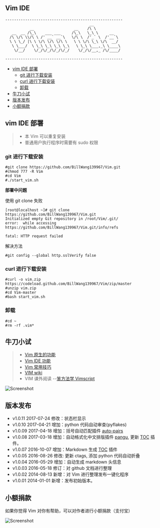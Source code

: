 ## Vim IDE

```
-----------------------------------------------------
                                      __
           __                  __    /\ \
   __  __ /\_\    ___ ___     /\_\   \_\ \     __
  /\ \/\ \\/\ \ /' __` __`\   \/\ \  /'_` \  /'__`\
  \ \ \_/ |\ \ \/\ \/\ \/\ \   \ \ \/\ \_\ \/\  __/
   \ \___/  \ \_\ \_\ \_\ \_\   \ \_\ \___,_\ \____\
    \/__/    \/_/\/_/\/_/\/_/    \/_/\/__,_ /\/____/

-----------------------------------------------------
```

<!-- vim-markdown-toc GFM -->
* [vim IDE 部署](#vim-ide-部署)
    * [git 进行下载安装](#git-进行下载安装)
    * [curl 进行下载安装](#curl-进行下载安装)
    * [卸载](#卸载)
* [牛刀小试](#牛刀小试)
* [版本发布](#版本发布)
* [小额捐款](#小额捐款)

<!-- vim-markdown-toc -->

## vim IDE 部署

> * 本 Vim 可以重复安装
> * 普通用户执行程序时需要有 sudo 权限

### git 进行下载安装
```
#git clone https://github.com/BillWang139967/Vim.git
#chmod 777 -R Vim
#cd Vim
#./start_vim.sh
```
**部署中问题**

使用 git clone 失败

```
[root@localhost ~]# git clone https://github.com/BillWang139967/Vim.git
Initialized empty Git repository in /root/Vim/.git/
error:  while accessing https://github.com/BillWang139967/Vim.git/info/refs

fatal: HTTP request failed
```
解决方法
```
#git config --global http.sslVerify false
```
### curl 进行下载安装

```
#curl -o vim.zip https://codeload.github.com/BillWang139967/Vim/zip/master
#unzip vim.zip
#cd Vim-master
#bash start_vim.sh
```
### 卸载
```
#cd ~
#rm -rf .vim*
```

## 牛刀小试

> * [Vim 原生的功能](doc/vim.md)
> * [Vim IDE 功能](doc/ide.md)
> * [Vim 常用技巧](https://github.com/BillWang139967/Vim/wiki/vim_skill)
> * [VIM wiki](https://github.com/BillWang139967/Vim/wiki)
> * VIM 课外阅读 --[笨方法学 Vimscript](http://learnvimscriptthehardway.onefloweroneworld.com/)

![Screenshot](https://github.com/BillWang139967/Vim/raw/master/images/vim.jpg)

## 版本发布

* v1.0.11  2017-07-24  修改：状态栏显示
* v1.0.10  2017-04-21  增加：python 代码自动审查(pyflakes)
* v1.0.09  2017-04-18  增加：括号自动匹配插件 [auto-pairs](https://github.com/jiangmiao/auto-pairs)
* v1.0.08  2017-03-18  增加：自动格式化中文排版插件 [pangu](https://github.com/hotoo/pangu.vim), 更新 [TOC](https://github.com/mzlogin/vim-markdown-toc) 插件。
* v1.0.07  2016-10-07  增加：Markdown 生成 [TOC](https://github.com/mzlogin/vim-markdown-toc) 插件
* v1.0.05  2016-08-26  修改: 更新 ctags, 添加 python 代码自动折叠
* v1.0.04  2016-05-29  增加：自动生成 markdown 头信息
* v1.0.03  2016-05-18  修订：对 github 文档进行整理
* v1.0.02  2014-08-13  新增：对 Vim 进行整理发布一键化程序
* v1.0.01  2014-01-01  新增：发布初始版本。

## 小额捐款

如果你觉得 Vim 对你有帮助，可以对作者进行小额捐款（支付宝）

![Screenshot](images/5.jpg)

